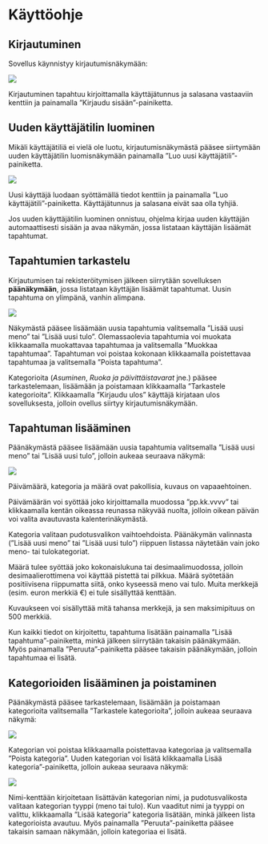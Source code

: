 # Käyttöohje

## Kirjautuminen

Sovellus käynnistyy kirjautumisnäkymään:

![](./images/kayttoohje-kirjautuminen.png)

Kirjautuminen tapahtuu kirjoittamalla käyttäjätunnus ja salasana vastaaviin kenttiin ja painamalla ”Kirjaudu sisään”-painiketta.

## Uuden käyttäjätilin luominen

Mikäli käyttäjätiliä ei vielä ole luotu, kirjautumisnäkymästä pääsee siirtymään uuden käyttäjätilin luomisnäkymään painamalla ”Luo uusi käyttäjätili”-painiketta.

![](./images/kayttoohje-uuden-kayttajatilin-luominen.png)

Uusi käyttäjä luodaan syöttämällä tiedot kenttiin ja painamalla ”Luo käyttäjätili”-painiketta. Käyttäjätunnus ja salasana eivät saa olla tyhjiä.

Jos uuden käyttäjätilin luominen onnistuu, ohjelma kirjaa uuden käyttäjän automaattisesti sisään ja avaa näkymän, jossa listataan käyttäjän lisäämät tapahtumat.

## Tapahtumien tarkastelu

Kirjautumisen tai rekisteröitymisen jälkeen siirrytään sovelluksen **päänäkymään**, jossa listataan käyttäjän lisäämät tapahtumat. Uusin tapahtuma on ylimpänä, vanhin alimpana.

![](./images/kayttoohje-budjettinakyma.png)

Näkymästä pääsee lisäämään uusia tapahtumia valitsemalla ”Lisää uusi meno” tai ”Lisää uusi tulo”. Olemassaolevia tapahtumia voi muokata klikkaamalla muokattavaa tapahtumaa ja valitsemalla ”Muokkaa tapahtumaa”. Tapahtuman voi poistaa kokonaan klikkaamalla poistettavaa tapahtumaa ja valitsemalla ”Poista tapahtuma”.

Kategorioita (*Asuminen*, *Ruoka ja päivittäistavarat* jne.) pääsee tarkastelemaan, lisäämään ja poistamaan klikkaamalla ”Tarkastele kategorioita”. Klikkaamalla ”Kirjaudu ulos” käyttäjä kirjataan ulos sovelluksesta, jolloin ovellus siirtyy kirjautumisnäkymään.

## Tapahtuman lisääminen

Päänäkymästä pääsee lisäämään uusia tapahtumia valitsemalla ”Lisää uusi meno” tai ”Lisää uusi tulo”, jolloin aukeaa seuraava näkymä:

![](./images/kayttoohje-tapahtuman-lisays.png)

Päivämäärä, kategoria ja määrä ovat pakollisia, kuvaus on vapaaehtoinen.

Päivämäärän voi syöttää joko kirjoittamalla muodossa ”pp.kk.vvvv” tai klikkaamalla kentän oikeassa reunassa näkyvää nuolta, jolloin oikean päivän voi valita avautuvasta kalenterinäkymästä.

Kategoria valitaan pudotusvalikon vaihtoehdoista. Päänäkymän valinnasta (”Lisää uusi meno” tai ”Lisää uusi tulo”) riippuen listassa näytetään vain joko meno- tai tulokategoriat.

Määrä tulee syöttää joko kokonaislukuna tai desimaalimuodossa, jolloin desimaalierottimena voi käyttää pistettä tai pilkkua. Määrä syötetään positiivisena riippumatta siitä, onko kyseessä meno vai tulo. Muita merkkejä (esim. euron merkkiä €) ei tule sisällyttää kenttään.

Kuvaukseen voi sisällyttää mitä tahansa merkkejä, ja sen maksimipituus on 500 merkkiä.

Kun kaikki tiedot on kirjoitettu, tapahtuma lisätään painamalla ”Lisää tapahtuma”-painiketta, minkä jälkeen siirrytään takaisin päänäkymään. Myös painamalla ”Peruuta”-painiketta pääsee takaisin päänäkymään, jolloin tapahtumaa ei lisätä.

## Kategorioiden lisääminen ja poistaminen

Päänäkymästä pääsee tarkastelemaan, lisäämään ja poistamaan kategorioita valitsemalla ”Tarkastele kategorioita”, jolloin aukeaa seuraava näkymä:

![](./images/kayttoohje-kategorioiden-tarkastelu.png)

Kategorian voi poistaa klikkaamalla poistettavaa kategoriaa ja valitsemalla ”Poista kategoria”. Uuden kategorian voi lisätä klikkaamalla Lisää kategoria”-painiketta, jolloin aukeaa seuraava näkymä:

![](./images/kayttoohje-kategorian-lisays.png)

Nimi-kenttään kirjoitetaan lisättävän kategorian nimi, ja pudotusvalikosta valitaan kategorian tyyppi (meno tai tulo). Kun vaaditut nimi ja tyyppi on valittu, klikkaamalla ”Lisää kategoria” kategoria lisätään, minkä jälkeen lista kategorioista avautuu. Myös painamalla ”Peruuta”-painiketta pääsee takaisin samaan näkymään, jolloin kategoriaa ei lisätä.